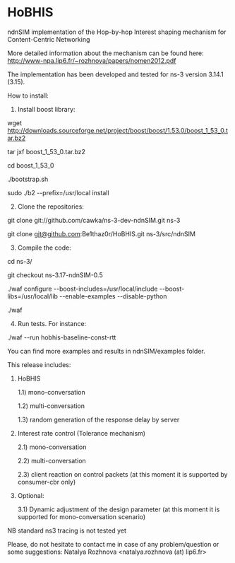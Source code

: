 HoBHIS
======

ndnSIM implementation of the Hop-by-hop Interest shaping mechanism for Content-Centric Networking

More detailed information about the mechanism can be found here:
http://www-npa.lip6.fr/~rozhnova/papers/nomen2012.pdf

The implementation has been developed and tested for ns-3 version 3.14.1 (3.15).

How to install:

1. Install boost library:

wget http://downloads.sourceforge.net/project/boost/boost/1.53.0/boost_1_53_0.tar.bz2

tar jxf boost_1_53_0.tar.bz2

cd boost_1_53_0

./bootstrap.sh

sudo ./b2 --prefix=/usr/local install

2. Clone the repositories:

git clone git://github.com/cawka/ns-3-dev-ndnSIM.git ns-3

git clone git@github.com:Be1thaz0r/HoBHIS.git ns-3/src/ndnSIM

3. Compile the code:

cd ns-3/

git checkout ns-3.17-ndnSIM-0.5

./waf configure --boost-includes=/usr/local/include --boost-libs=/usr/local/lib --enable-examples --disable-python

./waf

4. Run tests. For instance:

./waf --run hobhis-baseline-const-rtt

You can find more examples and results in ndnSIM/examples folder.

This release includes:

1) HoBHIS

	1.1) mono-conversation

	1.2) multi-conversation

	1.3) random generation of the response delay by server

2) Interest rate control (Tolerance mechanism)

	2.1) mono-conversation

	2.2) multi-conversation

	2.3) client reaction on control packets (at this moment it is supported by consumer-cbr only)

3) Optional:

	3.1) Dynamic adjustment of the design parameter (at this moment it is supported for mono-conversation scenario)

NB standard ns3 tracing is not tested yet

Please, do not hesitate to contact me in case of any problem/question or some suggestions: Natalya Rozhnova <natalya.rozhnova (at) lip6.fr>

